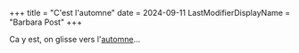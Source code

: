 +++
title = "C'est l'automne"
date = 2024-09-11
LastModifierDisplayName = "Barbara Post"
+++

Ca y est, on glisse vers l'[automne](/categories/automne)...